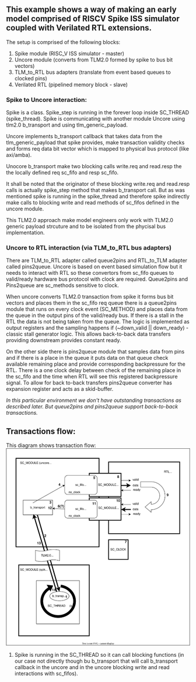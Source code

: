 ## This example shows a way of making an early model comprised of RISCV Spike ISS simulator coupled with Verilated RTL extensions.

The setup is comprised of the following blocks:

1. Spike module (RISC_V ISS simulator - master)
2. Uncore module (converts from TLM2.0 formed by spike to bus bit vectors) 
3. TLM_to_RTL bus adapters (translate from event based queues to clocked pins)
4. Verilated RTL (pipelined memory block - slave)



### Spike to Uncore interaction:
Spike is a class. Spike_step is running in the forever loop inside SC_THREAD (spike_thread).
Spike is communicating with another module Uncore using tlm2.0 b_transport and using tlm_generic_payload.

Uncore implements b_transport callback that takes data from the tlm_generic_payload that spike provides, make transaction validity checks and forms req data bit vector which is mapped to physical bus protocol (like axi/amba). 

Unocore b_transport make two blocking calls write.req and read.resp the the locally defined req sc_fifo and resp sc_fifo.

It shall be noted that the originator of these blocking write.req and read.resp calls is actually spike_step method that makes b_transport call. But as was mentioned spike is running in the spike_thread and therefore spike indirectly make calls to blocking write and read methods of sc_fifos defined in the uncore module. 

This TLM2.0 approach make model engineers only work with TLM2.0 generic payload strcuture and to be isolated from the phycisal bus implementation.


### Uncore to RTL interaction (via TLM_to_RTL bus adapters)
There are TLM_to_RTL adapter called queue2pins and RTL_to_TLM adapter called pins2queue. 
Uncore is based on event based simulation flow but it needs to interact with RTL so these convertors from sc_fifo queues to valid/ready hardware bus protocol with clock are required.
Queue2pins and Pins2queue are sc_methods sensitive to clock.

When uncore converts TLM2.0 transaction from spike it forms bus bit vectors and places them in the sc_fifo req queue there is a queue2pins module that runs on every clock event (SC_METHOD) and places data from the queue in the output pins of the valid/ready bus. If there is a stall in the RTL the data is not being taken from the queue. The logic is implemented as output registers and the sampling happens if (~down_valid || down_ready) - classic stall generator logic. This allows back-to-back data transfers providing downstream provides constant ready. 

On the other side there is pins2queue module that samples data from pins and if there is a place in the queue it puts data on that queue check available remaining place and provide corresponding backpressure for the RTL. There is a one clock delay between check of the remaining place in the sc_fifo and the time when RTL will see this registered backpressure signal. To allow for back to-back transfers pins2queue converter has expansion register and acts as a skid-buffer.

*In this particular environment we don't have outstanding transactions as described later. But queue2pins and pins2queue support back-to-back transactions.*

## Transactions flow:

This diagram shows transaction flow:
![Image](./media/Spike_TLM20.drawio.svg)

1. Spike is running in the SC_THREAD so it can call blocking functions (in our case not directly though bu b_transport that will call b_transport callback in the uncore and in the uncore blocking write and read interactions with sc_fifos).




